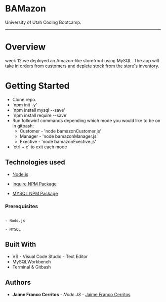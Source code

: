 # BAMazon
University of Utah Coding Bootcamp.  

---
# Overview
week 12 we deployed an Amazon-like storefront using  MySQL. The app will take in orders from customers and deplete stock from the store's inventory.

# Getting Started

- Clone repo.
- 'npm init -y'
- 'npm install mysql --save'
- 'npm install require --save'
- Run followinf commands depending which mode you would like to be on in gitbash:
    * Customer - 'node bamazonCustomer.js'
    * Manager - 'node bamazonManager.js'
    * Exective - 'node  bamazonExective.js'
- 'ctrl + c' to exit each mode


## Technologies used

- [Node.js](https://nodejs.org/en/)

- [Inquire NPM Package](https://www.npmjs.com/package/inquirer)

- [MYSQL NPM Package](https://www.npmjs.com/package/mysql)


### Prerequisites

```

- Node.js

- MYSQL 

```

## Built With
* VS - Visual Code Studio - Text Editor
* MySQLWorkbench
* Terminal & Gitbash

## Authors
* **Jaime Franco Cerritos** - *Node JS* - [Jaime Franco Cerritos](https://github.com/jfcslc801)
